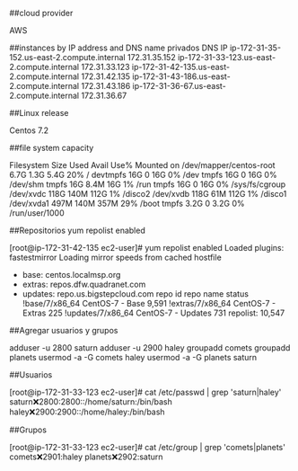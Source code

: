##cloud provider

AWS

##instances by IP address and DNS name privados
	DNS								IP
ip-172-31-35-152.us-east-2.compute.internal			172.31.35.152
ip-172-31-33-123.us-east-2.compute.internal			172.31.33.123
ip-172-31-42-135.us-east-2.compute.internal			172.31.42.135
ip-172-31-43-186.us-east-2.compute.internal			172.31.43.186
ip-172-31-36-67.us-east-2.compute.internal			172.31.36.67

##Linux release

Centos 7.2

##file system capacity

Filesystem               Size  Used Avail Use% Mounted on
/dev/mapper/centos-root  6.7G  1.3G  5.4G  20% /
devtmpfs                  16G     0   16G   0% /dev
tmpfs                     16G     0   16G   0% /dev/shm
tmpfs                     16G  8.4M   16G   1% /run
tmpfs                     16G     0   16G   0% /sys/fs/cgroup
/dev/xvdc                118G  140M  112G   1% /disco2
/dev/xvdb                118G   61M  112G   1% /disco1
/dev/xvda1               497M  140M  357M  29% /boot
tmpfs                    3.2G     0  3.2G   0% /run/user/1000

##Repositorios yum repolist enabled

[root@ip-172-31-42-135 ec2-user]# yum repolist enabled
Loaded plugins: fastestmirror
Loading mirror speeds from cached hostfile
 * base: centos.localmsp.org
 * extras: repos.dfw.quadranet.com
 * updates: repo.us.bigstepcloud.com
repo id                                                       repo name                                                      status
!base/7/x86_64                                                CentOS-7 - Base                                                9,591
!extras/7/x86_64                                              CentOS-7 - Extras                                                225
!updates/7/x86_64                                             CentOS-7 - Updates                                               731
repolist: 10,547


##Agregar usuarios y grupos 

adduser -u 2800 saturn
adduser -u 2900 haley
groupadd comets
groupadd planets
usermod -a -G comets haley
usermod -a -G planets saturn

##Usuarios

[root@ip-172-31-33-123 ec2-user]# cat /etc/passwd | grep 'saturn\|haley'
saturn:x:2800:2800::/home/saturn:/bin/bash
haley:x:2900:2900::/home/haley:/bin/bash

##Grupos

[root@ip-172-31-33-123 ec2-user]# cat /etc/group | grep 'comets\|planets'
comets:x:2901:haley
planets:x:2902:saturn







